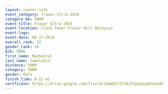 ```yaml
---
layout: runner-info 
event_category: fraser-ultra-2019 
category_km: 50KM 
event-title: Fraser Ultra 2019 
event-location: Clock Tower Fraser Hill Malaysia 
event-logo: 
event-date: 08-17-2019 
overall_rank: 22
gender_rank: 16
bib: 5006
first_name: Mazhairul
last_name: Jamaludin
distance: 50KM
category: 50KM
gender: Male
finish_time: 6-21-41
certficate: https-//drive.google.com/file/d/14aWZ2l2736JZtpp3pymGlbovD6z5LRGO/view?usp=sharing
---
```

